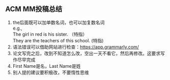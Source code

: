 ## ACM MM投稿总结
1. the后面既可以加单数名词，也可以加复数名词  
e.g.,  
The girl in red is his sister. （特指）  
They are the teachers of this school.  (特指)  
2. 语法错误可以借助网站进行检查：https://app.grammarly.com/
3. 论文写完之后，改到不知道怎么改，空出一天不看它，然后再修改。这要求写作尽早完成
4. First Name是名，Last Name是姓
5. 别人提的建议要积极改，不要惰性思维  